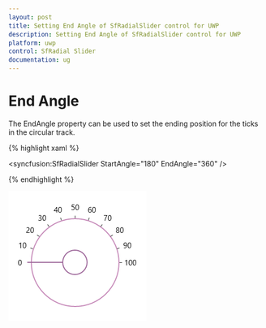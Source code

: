 ```yaml
---
layout: post
title: Setting End Angle of SfRadialSlider control for UWP
description: Setting End Angle of SfRadialSlider control for UWP
platform: uwp
control: SfRadial Slider 
documentation: ug
---
```


# End Angle 

The EndAngle property can be used to set the ending position for the ticks in the circular track. 

{% highlight xaml %}

<syncfusion:SfRadialSlider  StartAngle="180" EndAngle="360" />

{% endhighlight %}

![](Concepts--and-Features_images/Concepts--and-Features_img5.png)

